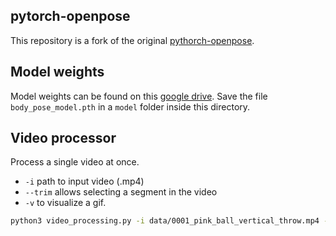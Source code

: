 ## pytorch-openpose

This repository is a fork of the original [pythorch-openpose](https://github.com/Hzzone/pytorch-openpose).

## Model weights

Model weights can be found on this [google drive](https://drive.google.com/drive/folders/1JsvI4M4ZTg98fmnCZLFM-3TeovnCRElG). Save the file `body_pose_model.pth` in a `model` folder inside this directory.


## Video processor

Process a single video at once.
- `-i` path to input video (.mp4)
- `--trim` allows selecting a segment in the video
- `-v` to visualize a gif.
```bash
python3 video_processing.py -i data/0001_pink_ball_vertical_throw.mp4 --trim 5. 6.2 -v
```